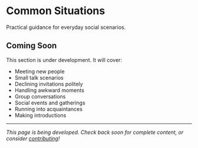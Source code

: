 # Common Situations

Practical guidance for everyday social scenarios.

## Coming Soon

This section is under development. It will cover:

- Meeting new people
- Small talk scenarios
- Declining invitations politely
- Handling awkward moments
- Group conversations
- Social events and gatherings
- Running into acquaintances
- Making introductions

---

*This page is being developed. Check back soon for complete content, or consider [contributing](../resources/contributing.md)!*

